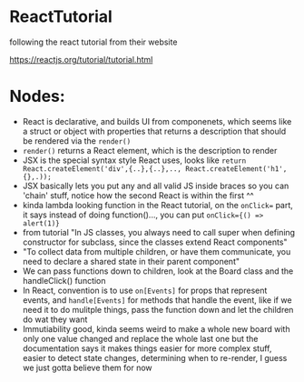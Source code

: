 # ReactTutorial
following the react tutorial from their website

https://reactjs.org/tutorial/tutorial.html


# Nodes:
- React is declarative, and builds UI from componenets, which seems like a struct or object with properties that returns a description that should be rendered via the `render()`
- `render()` returns a React element, which is the description to render
- JSX is the special syntax style React uses, looks like `return React.createElement('div',{..},{..},.., React.createElement('h1',{},.));`
- JSX basically lets you put any and all valid JS inside braces so you can 'chain' stuff, notice how the second React is within the first ^^
- kinda lambda looking function in the React tutorial, on the `onClick=` part, it says instead of doing function()..., you can put `onClick={() => alert(1)}`
- from tutorial "In JS classes, you always need to call super when defining constructor for subclass, since the classes extend React components"
- "To collect data from multiple children, or have them communicate, you need to declare a shared state in their parent component"
- We can pass functions down to children, look at the Board class and the handleClick() function
- In React, convention is to use `on[Events]` for props that represent events, and `handle[Events]` for methods that handle the event, like if we need it to do mulitple things, pass the function down and let the children do wat they want
- Immutiability good, kinda seems weird to make a whole new board with only one value changed and replace the whole last one but the documentation says it makes things easier for more complex stuff, easier to detect state changes, determining when to re-render, I guess we just gotta believe them for now
